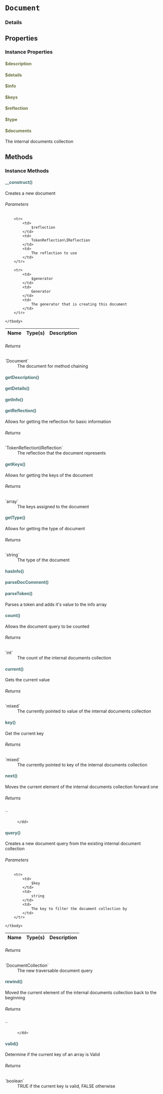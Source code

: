 # `Document`



### Details




## Properties


### Instance Properties
#### <span style="color:#6a6e3d;">$description</span>

#### <span style="color:#6a6e3d;">$details</span>

#### <span style="color:#6a6e3d;">$info</span>

#### <span style="color:#6a6e3d;">$keys</span>

#### <span style="color:#6a6e3d;">$reflection</span>

#### <span style="color:#6a6e3d;">$type</span>

#### <span style="color:#6a6e3d;">$documents</span>

The internal documents collection



## Methods


### Instance Methods

#### <span style="color:#3e6a6e;">__construct()</span>

Creates a new document

###### Parameters

<table>
	<thead>
		<th>Name</th>
		<th>Type(s)</th>
		<th>Description</th>
	</thead>
	<tbody>
			
		<tr>
			<td>
				$reflection
			</td>
			<td>
				TokenReflection\IReflection
			</td>
			<td>
				The reflection to use
			</td>
		</tr>
					
		<tr>
			<td>
				$generator
			</td>
			<td>
				Generator
			</td>
			<td>
				The generator that is creating this document
			</td>
		</tr>
			
	</tbody>
</table>

###### Returns

<dl>
	<dt>
		`Document`
	</dt>
	<dd>
		The document for method chaining
	</dd>
</dl>


#### <span style="color:#3e6a6e;">getDescription()</span>


#### <span style="color:#3e6a6e;">getDetails()</span>


#### <span style="color:#3e6a6e;">getInfo()</span>


#### <span style="color:#3e6a6e;">getReflection()</span>

Allows for getting the reflection for basic information

###### Returns

<dl>
	<dt>
		`TokenReflection\IReflection`
	</dt>
	<dd>
		The reflection that the document represents
	</dd>
</dl>


#### <span style="color:#3e6a6e;">getKeys()</span>

Allows for getting the keys of the document

###### Returns

<dl>
	<dt>
		`array`
	</dt>
	<dd>
		The keys assigned to the document
	</dd>
</dl>


#### <span style="color:#3e6a6e;">getType()</span>

Allows for getting the type of document

###### Returns

<dl>
	<dt>
		`string`
	</dt>
	<dd>
		The type of the document
	</dd>
</dl>


#### <span style="color:#3e6a6e;">hasInfo()</span>


#### <span style="color:#3e6a6e;">parseDocComment()</span>


#### <span style="color:#3e6a6e;">parseToken()</span>

Parses a token and adds it's value to the info array


#### <span style="color:#3e6a6e;">count()</span>

Allows the document query to be counted

###### Returns

<dl>
	<dt>
		`int`
	</dt>
	<dd>
		The count of the internal documents collection
	</dd>
</dl>


#### <span style="color:#3e6a6e;">current()</span>

Gets the current value

###### Returns

<dl>
	<dt>
		`mixed`
	</dt>
	<dd>
		The currently pointed to value of the internal documents collection
	</dd>
</dl>


#### <span style="color:#3e6a6e;">key()</span>

Get the current key

###### Returns

<dl>
	<dt>
		`mixed`
	</dt>
	<dd>
		The currently pointed to key of the internal documents collection
	</dd>
</dl>


#### <span style="color:#3e6a6e;">next()</span>

Moves the current element of the internal documents collection forward one

###### Returns

<dl>
	<dt>
		``
	</dt>
	<dd>
		
	</dd>
</dl>


#### <span style="color:#3e6a6e;">query()</span>

Creates a new document query from the existing internal document collection

###### Parameters

<table>
	<thead>
		<th>Name</th>
		<th>Type(s)</th>
		<th>Description</th>
	</thead>
	<tbody>
			
		<tr>
			<td>
				$key
			</td>
			<td>
				string
			</td>
			<td>
				The key to filter the document collection by
			</td>
		</tr>
			
	</tbody>
</table>

###### Returns

<dl>
	<dt>
		`DocumentCollection`
	</dt>
	<dd>
		The new traversable document query
	</dd>
</dl>


#### <span style="color:#3e6a6e;">rewind()</span>

Moved the current element of the internal documents collection back to the beginning

###### Returns

<dl>
	<dt>
		``
	</dt>
	<dd>
		
	</dd>
</dl>


#### <span style="color:#3e6a6e;">valid()</span>

Determine if the current key of an array is Valid

###### Returns

<dl>
	<dt>
		`boolean`
	</dt>
	<dd>
		TRUE if the current key is valid, FALSE otherwise
	</dd>
</dl>



